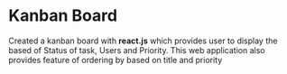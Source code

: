 # Kanban Board

Created a kanban board with **react.js** which provides user to display the based of Status of task, Users and Priority. This web application also provides feature of ordering by based on title and priority

